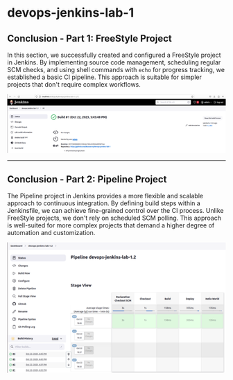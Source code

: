 # devops-jenkins-lab-1
## Conclusion - Part 1: FreeStyle Project

In this section, we successfully created and configured a FreeStyle project in Jenkins. By implementing source code management, scheduling regular SCM checks, and using shell commands with `echo` for progress tracking, we established a basic CI pipeline. This approach is suitable for simpler projects that don't require complex workflows.

![images!](screenshots/freestyleapp.png)

---

## Conclusion - Part 2: Pipeline Project

The Pipeline project in Jenkins provides a more flexible and scalable approach to continuous integration. By defining build steps within a Jenkinsfile, we can achieve fine-grained control over the CI process. Unlike FreeStyle projects, we don't rely on scheduled SCM polling. This approach is well-suited for more complex projects that demand a higher degree of automation and customization.

![images!](screenshots/pipeline.png)
